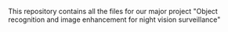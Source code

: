This repository contains all the files for our major project "Object recognition and image enhancement for night vision surveillance"
